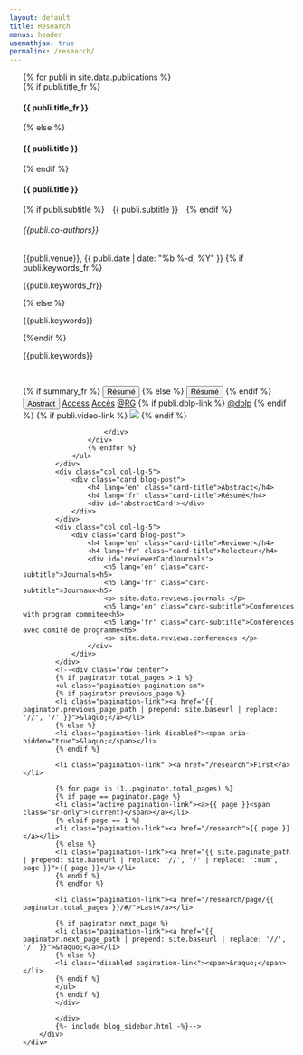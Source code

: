 ```yaml
---
layout: default
title: Research
menus: header
usemathjax: true
permalink: /research/
---
```


<script>
    function changeAbstract(text) {
    document.getElementById('abstractCard').setAttribute('style', 'white-space: pre-line;');
    document.getElementById('abstractCard').textContent = text;
    }
</script>
<div class="container-fluid">
    <div class="row" id="blog-posts-container">
        <div class="col col-lg-6">
            <ul>
                {% for publi in site.data.publications %}
                <div class="card blog-post" id="{{publi.id}}">
                    <!--<img class="card-img-top" src="{{site.url}}{{site.baseurl}}{{ publi.thumbnail }}">-->
                    <div class="card-body center">
                        <!-- <img src="{{site.url}}{{site.baseurl}}/assets/img/{{ site.author_logo }}" class="author-profile-img"> -->
                        {% if publi.title_fr %}
                        <h4 lang='fr' class="card-title">{{ publi.title_fr }}</h4>
                        {% else %}
                        <h4 lang='fr' class="card-title">{{ publi.title }}</h4>
                        {% endif %}
                        <h4 lang='en' class="card-title">{{ publi.title }}</h4>
                        {% if publi.subtitle %}
                        <h7 class="card-subtitle" style="padding: 10px">{{ publi.subtitle }}</h7>
                        {% endif %}
                        <h6> {{publi.co-authors}} </h6>
                        <h7 class="card-subtitle mb-2 text-muted">{{publi.venue}}, {{ publi.date | date: "%b %-d, %Y" }}</h7>
                        {% if publi.keywords_fr %}
                        <p lang='fr'> {{publi.keywords_fr}} </p>
                        {% else %}
                        <p lang='fr'> {{publi.keywords}} </p>                        
                        {%endif %}
                        <p lang='en'> {{publi.keywords}} </p>
                        <br>
                            <p class="profile-links">
                                {% if summary_fr %}
                                <button lang='fr' class="btn btn-dark btn-lg" onclick="changeAbstract('{{publi.summary_fr}}')" href="#abstractCard">Résumé</button>
                                {% else %}
                                <button lang='fr' class="btn btn-dark btn-lg" onclick="changeAbstract('{{publi.summary}}')" href="#abstractCard">Résumé</button>
                                {% endif %}
                                <button lang='en' class="btn btn-dark btn-lg" onclick="changeAbstract('{{publi.summary}}')" href="#abstractCard">Abstract</button>
                                <a lang='en' href="{{ publi.doi }}" rel="noopener noreferrer" target=_blank data-disqus-identifier="{{ publi.url }}" class="btn btn-dark btn-lg">Access</a>
                                <a lang='fr' href="{{ publi.doi }}" rel="noopener noreferrer" target=_blank data-disqus-identifier="{{ publi.url }}" class="btn btn-dark btn-lg">Accès</a>
                                <a href="{{ publi.rg-link }}" rel="noopener noreferrer" target=_blank data-disqus-identifier="{{ publi.url }}" class="btn btn-dark btn-lg">@RG</a>
                                {% if publi.dblp-link %}
                                <a href="{{ publi.dblp-link }}" rel="noopener noreferrer" target=_blank data-disqus-identifier="{{ publi.url }}" class="btn btn-dark btn-lg">@dblp</a>
                                {% endif %}
                                {% if publi.video-link %}
                                <a href="{{ publi.video-link }}" rel="noopener noreferrer" target="_blank" class="btn btn-dark btn-lg"><img src="{{site.url}}{{site.baseurl}}/assets/img/video_logo.png"/></a>
                                {% endif %}
                            </p>
                            
                        </div>
                    </div>
                    {% endfor %}
                </ul>
            </div>
            <div class="col col-lg-5">
                <div class="card blog-post">
                    <h4 lang='en' class="card-title">Abstract</h4>
                    <h4 lang='fr' class="card-title">Résumé</h4>
                    <div id='abstractCard'></div>
                </div>
            </div>
            <div class="col col-lg-5">
                <div class="card blog-post">
                    <h4 lang='en' class="card-title">Reviewer</h4>
                    <h4 lang='fr' class="card-title">Relecteur</h4>
                    <div id='reviewerCardJournals'>
                        <h5 lang='en' class="card-subtitle">Journals<h5>
                        <h5 lang='fr' class="card-subtitle">Journaux<h5>
                        <p> site.data.reviews.journals </p>
                        <h5 lang='en' class="card-subtitle">Conferences with program commitee<h5>
                        <h5 lang='fr' class="card-subtitle">Conférences avec comité de programme<h5>
                        <p> site.data.reviews.conferences </p>
                    </div>
                </div>
            </div>
            <!--<div class="row center">
            {% if paginator.total_pages > 1 %}
            <ul class="pagination pagination-sm">
            {% if paginator.previous_page %}
            <li class="pagination-link"><a href="{{ paginator.previous_page_path | prepend: site.baseurl | replace: '//', '/' }}">&laquo;</a></li>
            {% else %}
            <li class="pagination-link disabled"><span aria-hidden="true">&laquo;</span></li>
            {% endif %}
            
            <li class="pagination-link" ><a href="/research">First</a></li>
            
            {% for page in (1..paginator.total_pages) %}
            {% if page == paginator.page %}
            <li class="active pagination-link"><a>{{ page }}<span class="sr-only">(current)</span></a></li>
            {% elsif page == 1 %}
            <li class="pagination-link"><a href="/research">{{ page }}</a></li>
            {% else %}
            <li class="pagination-link"><a href="{{ site.paginate_path | prepend: site.baseurl | replace: '//', '/' | replace: ':num', page }}">{{ page }}</a></li>
            {% endif %}
            {% endfor %}
            
            <li class="pagination-link"><a href="/research/page/{{ paginator.total_pages }}/#/">Last</a></li>
            
            {% if paginator.next_page %}
            <li class="pagination-link"><a href="{{ paginator.next_page_path | prepend: site.baseurl | replace: '//', '/' }}">&raquo;</a></li>
            {% else %}
            <li class="disabled pagination-link"><span>&raquo;</span></li>
            {% endif %}
            </ul>
            {% endif %}
            </div>
            
            </div>
            {%- include blog_sidebar.html -%}-->
        </div>
    </div>
    
    
    
